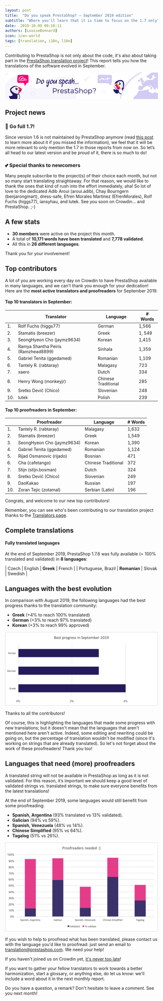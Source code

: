 ```yaml
---
layout: post
title:  "Do you speak PrestaShop? – September 2019 edition"
subtitle: "Where you'll learn that it is time to focus on the 1.7 only"
date:  2019-10-09 09:10:11
authors: [LouiseBonnard]
icon: icon-world
tags: [translation, i18n, l10n]
---
```


Contributing to PrestaShop is not only about the code, it's also about taking part in the [PrestaShop translation project](https://crowdin.com/project/prestashop-official)! This report tells you how the translations of the software evolved in September.

![Crowdin Monthly banner](/assets/images/2019/01/Build-Crowdin-banner.jpg)

## Project news


### :muscle: Go full 1.7! 

Since version 1.6 is not maintained by PrestaShop anymore (read [this post](http://build.prestashop.com/news/1.6.1.x-what-s-next) to learn more about it if you missed the information), we feel that it will be more relevant to only mention the 1.7 in those reports from now on. So let’s all head to our latest version and be proud of it, there is so much to do!


### :two_hearts: Special thanks to newcomers

Many people subscribe to the project(s) of their choice each month, but not so many start translating straightaway. For that reason, we would like to thank the ones that kind of rush into the effort immediately, aha! So lot of love to the dedicated Adib Aroui (aroui.adib), Chay Bourngern (benjarongmart), dress-safe, Efren Morales Martinez (EfrenMorales), Rolf Fuchs (higgs77), iansyhau, and lutek. See you soon on Crowdin… and PrestaShop. ;-)


## A few stats
 
* **30 members** were active on the project this month.
* A total of **10,171 words have been translated** and **7,778 validated**.
* All this in **26 different languages**.
 
Thank you for your involvement!
 

## Top contributors
 
A lot of you are working every day on Crowdin to have PrestaShop available in many languages, and we can't thank you enough for your dedication! Here are the **most active translators and proofreaders** for September 2019.

#### Top 10 translators in September:
 
| |Translator | Language | # Words
|-|---------- | -------- | ----------------
 1. | Rolf Fuchs (higgs77) | German | 1,566
 2. | Stamatis (breezer) | Greek | 1, 549
 3. | SeongHyeon Cho (jaymz9634) | Korean | 1,415
 4. | Ramya Shantha Peiris (Ramzhead8899) | Sinhala | 1,359
 5. | Gabriel Tenita (ggedamed) | Romanian | 1,109
 6. | Tantely R. (rabtaray) | Malagasy | 723
 7. | xaero| Dutch | 334
 8. | Henry Wong (monkeyjr) | Chinese Traditional | 285
 9. | Sretko Devič (Chico) | Slovenian | 248
10. | lutek | Polish | 239
 
 
#### Top 10 proofreaders in September:
 
| | Proofreader | Language | # Words
|-| ---------- | -------- | ----------------
 1. | Tantely R. (rabtaray) | Malagasy | 1,632
 2. | Stamatis (breezer) | Greek | 1,549
 3. | SeongHyeon Cho (jaymz9634) | Korean | 1,390
 4. | Gabriel Tenita (ggedamed) | Romanian | 1,124
 5. | Rijad Osmanovic (rijado) | Bosnian | 471
 6. | Cha (cafetango) | Chinese Traditional | 372
 7. | Stijn (stijn.bosman) | Dutch | 324
 8. | Sretko Devič (Chico) | Slovenian | 249
 9. | DaoKakao | Russian | 197
10. | Zoran Tejic (zotamal) | Serbian (Latin) | 196

Congrats, and welcome to our new top contributors!
 
Remember, you can see who's been contributing to our translation project thanks to the [Translators page](http://translators.prestashop.com/).
 
 
## Complete translations
 
#### Fully translated languages
 
At the end of September 2019, PrestaShop 1.7.6 was fully available (= 100% translated and validated) in **8 languages**:
 
| Czech | English | **Greek** | French |
| Portuguese, Brazil | **Romanian** | Slovak | Swedish |
 
 
## Languages with the best evolution
 
In comparison with August 2019, the following languages had the best progress thanks to the translation community:
 
* **Greek** (+4% to reach 100% translated)
* **German** (+3% to reach 97% translated)
* **Korean** (+3% to reach 99% approved)
 
![Best translation progress for September 2019](/assets/images/2019/10/Build-Crowdin-progress-September19.png)
 
Thanks to all the contributors!
 
Of course, this is highlighting the languages that made some progress with new translations; but it doesn't mean that the languages that aren't mentioned here aren't active. Indeed, some editing and rewriting could be going on, but the percentage of translation wouldn't be modified (since it's working on strings that are already translated). So let's not forget about the work of these proofreaders! Thank you too!
 
 
## Languages that need (more) proofreaders
 
A translated string will not be available in PrestaShop as long as it is not validated. For this reason, it’s important we should keep a good level of validated strings vs. translated strings, to make sure everyone benefits from the latest translations!
 
At the end of September 2019, some languages would still benefit from some proofreading:
 
* **Spanish, Argentina** (93% translated vs 13% validated).
* **Galician** (94% vs 59%).
* **Spanish, Venezuela** (48% vs 14%).
* **Chinese Simplified** (95% vs 64%).
* **Tagalog** (51% vs 26%).
 
![Languages that need proofreading](/assets/images/2019/10/Build-Crowdin-proofreading-September19.png)
 
If you wish to help to proofread what has been translated, please contact us with the language you'd like to proofread: just send an email to translation@prestashop.com. We need your help! 
 
If you haven't joined us on Crowdin yet, [it's never too late](https://crowdin.com/project/prestashop-official)!
 
If you want to gather your fellow translators to work towards a better harmonization, start a glossary, or anything else, do let us know: we'll include a word about it in the next monthly report.
 
Do you have a question, a remark? Don't hesitate to leave a comment. See you next month!
